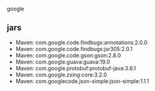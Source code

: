 google
## jars
- Maven: com.google.code.findbugs:annotations:2.0.0
- Maven: com.google.code.findbugs:jsr305:2.0.1
- Maven: com.google.code.gson:gson:2.8.0
- Maven: com.google.guava:guava:19.0
- Maven: com.google.protobuf:protobuf-java:3.6.1
- Maven: com.google.zxing:core:3.2.0
- Maven: com.googlecode.json-simple:json-simple:1.1.1

